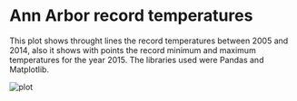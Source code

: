 # Ann Arbor record temperatures

This plot shows throught lines the record temperatures between 2005 and 2014, also it shows with points the record minimum and maximum temperatures for the year 2015. The libraries used were Pandas and Matplotlib.

![plot](“plot_temperatures.jpg”)
 
